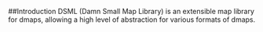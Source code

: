 ##Introduction
DSML (Damn Small Map Library) is an extensible map library for dmaps, allowing a high level of abstraction for various formats of dmaps.
